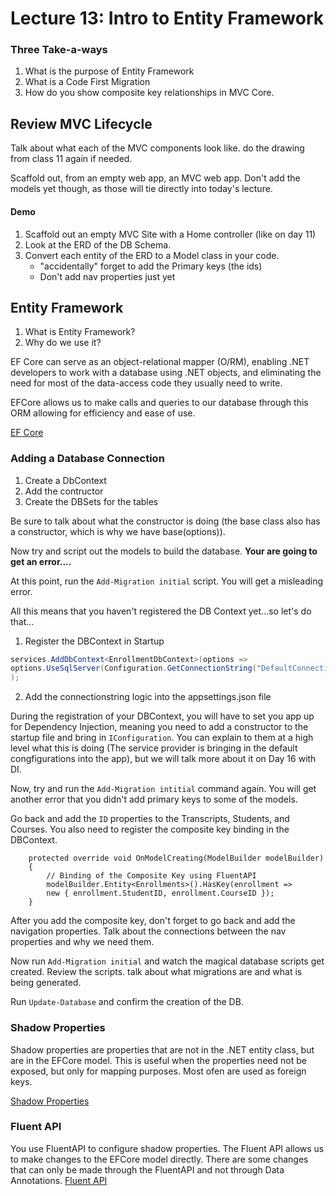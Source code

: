 # Lecture 13: Intro to Entity Framework


### Three Take-a-ways
1. What is the purpose of Entity Framework
3. What is a Code First Migration
4. How do you show composite key relationships in MVC Core.


## Review MVC Lifecycle
Talk about what each of the MVC components look like. do the drawing from 
class 11 again if needed.

Scaffold out, from an empty web app, an MVC web app. Don't add the models yet though,
as those will tie directly into today's lecture. 

#### Demo
1. Scaffold out an empty MVC Site with a Home controller (like on day 11)
2. Look at the ERD of the DB Schema.
3. Convert each entity of the ERD to a Model class in your code.
   - "accidentally" forget to add the Primary keys (the ids)
    - Don't add nav properties just yet
## Entity Framework
1. What is Entity Framework?
2. Why do we use it? 

EF Core can serve as an object-relational mapper (O/RM), enabling .NET developers 
to work with a database using .NET objects, and eliminating the need for most of the 
data-access code they usually need to write.

EFCore allows us to make calls and queries to our database through this ORM allowing for efficiency
and ease of use. 

[EF Core](https://docs.microsoft.com/en-us/ef/core/)

### Adding a Database Connection
1. Create a DbContext
2. Add the contructor
3. Create the DBSets for the tables

Be sure to talk about what the constructor is doing (the base class also has a constructor, which is why we have
base(options)).

Now try and script out the models to build the database. **Your are going to get an error....**

At this point, run the `Add-Migration initial` script. You will get a misleading error. 

All this means that you haven't registered the DB Context yet...so let's do that...

1. Register the DBContext in Startup

```csharp
services.AddDbContext<EnrollmentDbContext>(options =>
options.UseSqlServer(Configuration.GetConnectionString("DefaultConnection"))
);
```


2. Add the connectionstring logic into the appsettings.json file

During the registration of your DBContext, you will
have to set you app up for Dependency Injection, meaning you need to add a constructor to the startup file
and bring in `IConfiguration`. You can explain to them at a high level what this is doing (The service provider
is bringing in the default congfigurations into the app), but we will talk more about it on Day 16 with DI.

Now, try and run the `Add-Migration intitial` command again. You will get another error that you didn't add primary keys
to some of the models. 

Go back and add the `ID` properties to the Transcripts, Students, and Courses. 
You also need to register the composite key binding in the DBContext.

```
    protected override void OnModelCreating(ModelBuilder modelBuilder)
    {
        // Binding of the Composite Key using FluentAPI
        modelBuilder.Entity<Enrollments>().HasKey(enrollment =>
        new { enrollment.StudentID, enrollment.CourseID });
    }
```

After you add the composite key, don't forget to go back and add the navigation properties.
Talk about the connections between the nav properties and why we need them. 

Now run `Add-Migration initial` and watch the magical database scripts get created. 
Review the scripts. talk about what migrations are and what is being generated. 

Run `Update-Database` and confirm the creation of the DB.



### Shadow Properties
Shadow properties are properties that are not in the .NET entity class, but are in the EFCore model. 
This is useful when the properties need not be exposed, but only for mapping purposes. Most ofen
are used as foreign keys. 

[Shadow Properties](https://docs.microsoft.com/en-us/ef/core/modeling/shadow-properties)

### Fluent API
You use FluentAPI to configure shadow properties. The Fluent API allows us to make changes to the EFCore model
directly. There are some changes that can only be made through the FluentAPI and not through Data Annotations. 
[Fluent API](https://docs.microsoft.com/en-us/ef/core/modeling/shadow-properties#fluent-api)

